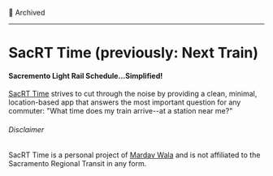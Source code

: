 🚨 Archived

---

# SacRT Time (previously: Next Train)
#### Sacremento Light Rail Schedule...Simplified!
[SacRT Time](http://sacrtti.me/) strives to cut through the noise by providing a clean, minimal, location-based app that answers the most important question for any commuter: "What time does my train arrive--at a station near me?"

###### Disclaimer
SacRT Time is a personal project of [Mardav Wala](http://twitter.com/_vinci) and is not affiliated to the Sacramento Regional Transit in any form.
